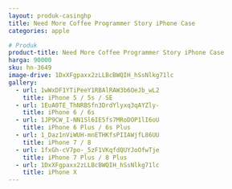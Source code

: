```yaml
---
layout: produk-casinghp
title: Need More Coffee Programmer Story iPhone Case
categories: apple

# Produk
product-title: Need More Coffee Programmer Story iPhone Case
harga: 90000
sku: hn-3649
image-drive: 1DxXFgpaxx2zLLBcBWQIH_hSsNlkg71lc
gallery:
  - url: 1wWxDF1YTiPeeY1RBAlRAW3b6OeJb_wL2
    title: iPhone 5 / 5s / SE
  - url: 1EuA0TE_ThNRBSfn3DrdYlyxq3qAYZly-
    title: iPhone 6 / 6s
  - url: 1JP9CW_I-NN1Sl6IE5fs7MRoDOP1lI6oU
    title: iPhone 6 Plus / 6s Plus
  - url: 1_Daz1nViWUH-mnETHKfsPIIAWjfL86UU
    title: iPhone 7 / 8
  - url: 1fxGh-cV7po-_5zF1VKqfdQUYJoOfwTje
    title: iPhone 7 Plus / 8 Plus
  - url: 1DxXFgpaxx2zLLBcBWQIH_hSsNlkg71lc
    title: iPhone X
---
```

